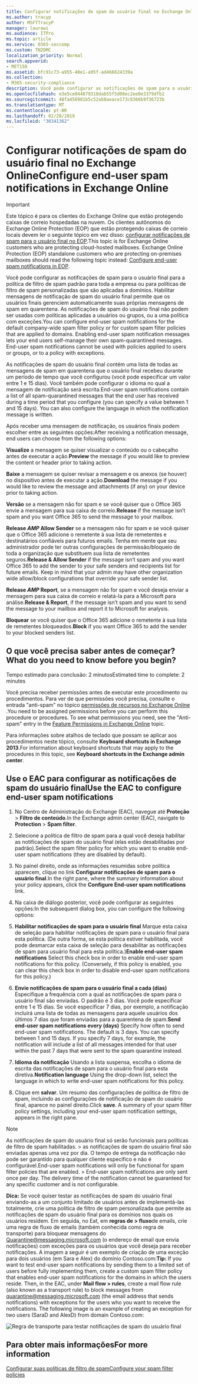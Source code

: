 ```yaml
---
title: Configurar notificações de spam do usuário final no Exchange Online
ms.author: tracyp
author: MSFTTracyP
manager: laurawi
ms.audience: ITPro
ms.topic: article
ms.service: O365-seccomp
ms.custom: TN2DMC
localization_priority: Normal
search.appverid:
- MET150
ms.assetid: bfc91c73-a955-40e1-a95f-ad466624339a
ms.collection:
- M365-security-compliance
description: Você pode configurar as notificações de spam para o usuário final para a política de filtro de spam padrão para toda a empresa ou para políticas de filtro de spam personalizadas que são aplicadas a domínios.
ms.openlocfilehash: e3e5ce044879318dab55f5d08ec2ee0e3379dfb2
ms.sourcegitcommit: 48fa456981b5c52ab8aeace173c8366b9f36723b
ms.translationtype: MT
ms.contentlocale: pt-BR
ms.lasthandoff: 02/28/2019
ms.locfileid: "30341362"
---
```

# <a name="configure-end-user-spam-notifications-in-exchange-online"></a><span data-ttu-id="2c77b-103">Configurar notificações de spam do usuário final no Exchange Online</span><span class="sxs-lookup"><span data-stu-id="2c77b-103">Configure end-user spam notifications in Exchange Online</span></span>

> [!IMPORTANT]
> <span data-ttu-id="2c77b-p101">Este tópico é para os clientes do Exchange Online que estão protegendo caixas de correio hospedadas na nuvem. Os clientes autônomos do Exchange Online Protection (EOP) que estão protegendo caixas de correio locais devem ler o seguinte tópico em vez disso: [configurar notificações de spam para o usuário final no EOP](configure-end-user-spam-notifications-in-eop.md).</span><span class="sxs-lookup"><span data-stu-id="2c77b-p101">This topic is for Exchange Online customers who are protecting cloud-hosted mailboxes. Exchange Online Protection (EOP) standalone customers who are protecting on-premises mailboxes should read the following topic instead: [Configure end-user spam notifications in EOP](configure-end-user-spam-notifications-in-eop.md).</span></span> 
  
<span data-ttu-id="2c77b-p102">Você pode configurar as notificações de spam para o usuário final para a política de filtro de spam padrão para toda a empresa ou para políticas de filtro de spam personalizadas que são aplicadas a domínios. Habilitar mensagens de notificação de spam do usuário final permite que os usuários finais gerenciem automaticamente suas próprias mensagens de spam em quarentena. As notificações de spam do usuário final não podem ser usadas com políticas aplicadas a usuários ou grupos, ou a uma política com exceções.</span><span class="sxs-lookup"><span data-stu-id="2c77b-p102">You can configure end-user spam notifications for the default company-wide spam filter policy or for custom spam filter policies that are applied to domains. Enabling end-user spam notification messages lets your end users self-manage their own spam-quarantined messages. End-user spam notifications cannot be used with policies applied to users or groups, or to a policy with exceptions.</span></span>
  
<span data-ttu-id="2c77b-p103">As notificações de spam do usuário final contém uma lista de todas as mensagens de spam em quarentena que o usuário final recebeu durante um período de tempo que você configurou (você pode especificar um valor entre 1 e 15 dias). Você também pode configurar o idioma no qual a mensagem de notificação será escrita.</span><span class="sxs-lookup"><span data-stu-id="2c77b-p103">End-user spam notifications contain a list of all spam-quarantined messages that the end user has received during a time period that you configure (you can specify a value between 1 and 15 days). You can also configure the language in which the notification message is written.</span></span>
  
<span data-ttu-id="2c77b-111">Após receber uma mensagem de notificação, os usuários finais podem escolher entre as seguintes opções:</span><span class="sxs-lookup"><span data-stu-id="2c77b-111">After receiving a notification message, end users can choose from the following options:</span></span>

<span data-ttu-id="2c77b-112">**Visualize** a mensagem se quiser visualizar o conteúdo ou o cabeçalho antes de executar a ação.</span><span class="sxs-lookup"><span data-stu-id="2c77b-112">**Preview** the message if you would like to preview the content or header prior to taking action.</span></span>

<span data-ttu-id="2c77b-113">**Baixe** a mensagem se quiser revisar a mensagem e os anexos (se houver) no dispositivo antes de executar a ação.</span><span class="sxs-lookup"><span data-stu-id="2c77b-113">**Download** the message if you would like to review the message and attachments (if any) on your device prior to taking action.</span></span>

<span data-ttu-id="2c77b-114">**Versão** se a mensagem não for spam e se você quiser que o Office 365 envie a mensagem para sua caixa de correio.</span><span class="sxs-lookup"><span data-stu-id="2c77b-114">**Release** if the message isn’t spam and you want Office 365 to send the message to your mailbox.</span></span>

<span data-ttu-id="2c77b-p104">**Release _AMP_ Allow Sender** se a mensagem não for spam e se você quiser que o Office 365 adicione o remetente à sua lista de remetentes e destinatários confiáveis para futuros emails. Tenha em mente que seu administrador pode ter outras configurações de permissão/bloqueio de toda a organização que substituem sua lista de remetentes seguros.</span><span class="sxs-lookup"><span data-stu-id="2c77b-p104">**Release & Allow Sender** if the message isn’t spam and you want Office 365 to add the sender to your safe senders and recipients list for future emails. Keep in mind that your admin may have other organization wide allow/block configurations that override your safe sender list.</span></span>

<span data-ttu-id="2c77b-117">**Release _AMP_ Report**, se a mensagem não for spam e você deseja enviar a mensagem para sua caixa de correio e relatá-la para a Microsoft para análise.</span><span class="sxs-lookup"><span data-stu-id="2c77b-117">**Release & Report**, if the message isn’t spam and you want to send the message to your mailbox and report it to Microsoft for analysis.</span></span>

<span data-ttu-id="2c77b-118">**Bloquear** se você quiser que o Office 365 adicione o remetente à sua lista de remetentes bloqueados.</span><span class="sxs-lookup"><span data-stu-id="2c77b-118">**Block** if you want Office 365 to add the sender to your blocked senders list.</span></span>
  
## <a name="what-do-you-need-to-know-before-you-begin"></a><span data-ttu-id="2c77b-119">O que você precisa saber antes de começar?</span><span class="sxs-lookup"><span data-stu-id="2c77b-119">What do you need to know before you begin?</span></span>

<span data-ttu-id="2c77b-120">Tempo estimado para conclusão: 2 minutos</span><span class="sxs-lookup"><span data-stu-id="2c77b-120">Estimated time to complete: 2 minutes</span></span>
  
<span data-ttu-id="2c77b-p105">Você precisa receber permissões antes de executar este procedimento ou procedimentos. Para ver de que permissões você precisa, consulte o entrada "anti-spam" no tópico [permissões de recursos no Exchange Online](http://technet.microsoft.com/library/15073ce1-0917-403b-8839-02a2ebc96e16.aspx) .</span><span class="sxs-lookup"><span data-stu-id="2c77b-p105">You need to be assigned permissions before you can perform this procedure or procedures. To see what permissions you need, see the "Anti-spam" entry in the [Feature Permissions in Exchange Online](http://technet.microsoft.com/library/15073ce1-0917-403b-8839-02a2ebc96e16.aspx) topic.</span></span> 
  
<span data-ttu-id="2c77b-123">Para informações sobre atalhos de teclado que possam se aplicar aos procedimentos neste tópico, consulte **Keyboard shortcuts in Exchange 2013**.</span><span class="sxs-lookup"><span data-stu-id="2c77b-123">For information about keyboard shortcuts that may apply to the procedures in this topic, see **Keyboard shortcuts in the Exchange admin center**.</span></span>
  
## <a name="use-the-eac-to-configure-end-user-spam-notifications"></a><span data-ttu-id="2c77b-124">Use o EAC para configurar as notificações de spam do usuário final</span><span class="sxs-lookup"><span data-stu-id="2c77b-124">Use the EAC to configure end-user spam notifications</span></span>

1. <span data-ttu-id="2c77b-125">No Centro de Administração do Exchange (EAC), navegue até **Proteção** \> **Filtro de conteúdo**.</span><span class="sxs-lookup"><span data-stu-id="2c77b-125">In the Exchange admin center (EAC), navigate to **Protection** \> **Spam filter**.</span></span>
    
2. <span data-ttu-id="2c77b-126">Selecione a política de filtro de spam para a qual você deseja habilitar as notificações de spam do usuário final (elas estão desabilitadas por padrão).</span><span class="sxs-lookup"><span data-stu-id="2c77b-126">Select the spam filter policy for which you want to enable end-user spam notifications (they are disabled by default).</span></span>
    
3. <span data-ttu-id="2c77b-127">No painel direito, onde as informações resumidas sobre política aparecem, clique no link **Configurar notificações de spam para o usuário final**.</span><span class="sxs-lookup"><span data-stu-id="2c77b-127">In the right pane, where the summary information about your policy appears, click the **Configure End-user spam notifications** link.</span></span> 
    
4. <span data-ttu-id="2c77b-128">Na caixa de diálogo posterior, você pode configurar as seguintes opções:</span><span class="sxs-lookup"><span data-stu-id="2c77b-128">In the subsequent dialog box, you can configure the following options:</span></span>
    
1. <span data-ttu-id="2c77b-p106">**Habilitar notificações de spam para o usuário final** Marque esta caixa de seleção para habilitar notificações de spam para o usuário final para esta política. (De outra forma, se esta política estiver habilitada, você pode desmarcar esta caixa de seleção para desabilitar as notificações de spam para usuário final para esta política.)</span><span class="sxs-lookup"><span data-stu-id="2c77b-p106">**Enable end-user spam notifications** Select this check box in order to enable end-user spam notifications for this policy. (Conversely, if this policy is enabled, you can clear this check box in order to disable end-user spam notifications for this policy.)</span></span> 
    
2. <span data-ttu-id="2c77b-p107">**Envie notificações de spam para o usuário final a cada (dias)** Especifique a frequência com a qual as notificações de spam para o usuário final são enviadas. O padrão é 3 dias. Você pode especificar entre 1 e 15 dias. Se você especificar 7 dias, por exemplo, a notificação incluirá uma lista de todas as mensagens para aquele usuários dos últimos 7 dias que foram enviadas para a quarentena de spam.</span><span class="sxs-lookup"><span data-stu-id="2c77b-p107">**Send end-user spam notifications every (days)** Specify how often to send end-user spam notifications. The default is 3 days. You can specify between 1 and 15 days. If you specify 7 days, for example, the notification will include a list of all messages intended for that user within the past 7 days that were sent to the spam quarantine instead.</span></span> 
    
3. <span data-ttu-id="2c77b-135">**Idioma da notificação** Usando a lista suspensa, escolha o idioma de escrita das notificações de spam para o usuário final para esta diretiva.</span><span class="sxs-lookup"><span data-stu-id="2c77b-135">**Notification language** Using the drop-down list, select the language in which to write end-user spam notifications for this policy.</span></span> 
    
5. <span data-ttu-id="2c77b-p108">Clique em **salvar**. Um resumo das configurações de política de filtro de spam, incluindo as configurações de notificação de spam do usuário final, aparece no painel direito.</span><span class="sxs-lookup"><span data-stu-id="2c77b-p108">Click **save**. A summary of your spam filter policy settings, including your end-user spam notification settings, appears in the right pane.</span></span>
    
> [!NOTE]
>  <span data-ttu-id="2c77b-p109">As notificações de spam do usuário final só serão funcionais para políticas de filtro de spam habilitadas. > as notificações de spam do usuário final são enviadas apenas uma vez por dia. O tempo de entrega da notificação não pode ser garantido para qualquer cliente específico e não é configurável.</span><span class="sxs-lookup"><span data-stu-id="2c77b-p109">End-user spam notifications will only be functional for spam filter policies that are enabled. >  End-user spam notifications are only sent once per day. The delivery time of the notification cannot be guaranteed for any specific customer and is not configurable.</span></span> 
  
 <span data-ttu-id="2c77b-p110">**Dica:** Se você quiser testar as notificações de spam do usuário final enviando-as a um conjunto limitado de usuários antes de implementá-las totalmente, crie uma política de filtro de spam personalizada que permite as notificações de spam do usuário final para os domínios nos quais os usuários residem. Em seguida, no Eat, em **regras de \> fluxo**de emails, crie uma regra de fluxo de emails (também conhecida como regra de transporte) para bloquear mensagens do Quarantine@messaging.microsoft.com (o endereço de email que envia notificações) com exceções para os usuários que você deseja para receber notificações. A imagem a seguir é um exemplo de criação de uma exceção para dois usuários (em Sara e Alex) do domínio Contoso.com:</span><span class="sxs-lookup"><span data-stu-id="2c77b-p110">**Tip:** If you want to test end-user spam notifications by sending them to a limited set of users before fully implementing them, create a custom spam filter policy that enables end-user spam notifications for the domains in which the users reside. Then, in the EAC, under **Mail flow \> rules**, create a mail flow rule (also known as a transport rule) to block messages from quarantine@messaging.microsoft.com (the email address that sends notifications) with exceptions for the users who you want to receive the notifications. The following image is an example of creating an exception for two users (SaraD and AlexD) from domain Contoso.com:</span></span> 
  
![Regra de transporte para testar notificações de spam do usuário final](media/EOP-ESN-testspecificusers.jpg)
  
## <a name="for-more-information"></a><span data-ttu-id="2c77b-145">Para obter mais informações</span><span class="sxs-lookup"><span data-stu-id="2c77b-145">For more information</span></span>

[<span data-ttu-id="2c77b-146">Configurar suas políticas de filtro de spam</span><span class="sxs-lookup"><span data-stu-id="2c77b-146">Configure your spam filter policies</span></span>](configure-your-spam-filter-policies.md)
  
